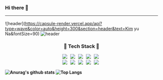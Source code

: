 ### Hi there 👋 <hr>
<!--
**U-and-Me/U-and-Me** is a ✨ _special_ ✨ repository because its `README.md` (this file) appears on your GitHub profile.

Here are some ideas to get you started:

- 🔭 I’m currently working on ...
- 🌱 I’m currently learning ...
- 👯 I’m looking to collaborate on ...
- 🤔 I’m looking for help with ...
- 💬 Ask me about ...
- 📫 How to reach me: ...
- 😄 Pronouns: ...
- ⚡ Fun fact: ...
-->
<!--
<svg xmlns="http://www.w3.org/2000/svg" xmlns:xlink="http://www.w3.org/1999/xlink" style="z-index:1;position:relative" width="854" height="200" viewBox="0 0 854 150">
  <style>
    .text {
      font-size: 50px;
      font-weight: 700;
      font-family: -apple-system,BlinkMacSystemFont,Segoe UI,Helvetica,Arial,sans-serif,Apple Color Emoji,Segoe UI Emoji;
    }
    .desc {
      font-size: 20px;
      font-weight: 500;
      font-family: -apple-system,BlinkMacSystemFont,Segoe UI,Helvetica,Arial,sans-serif,Apple Color Emoji,Segoe UI Emoji;
    }
    .text, .desc {
      animation: fadeIn 1.2s ease-in-out forwards;
      }@keyframes fadeIn {
        from {
          opacity: 0;
				}
				to {
          opacity: 1;
				}
		  };
                            
  </style>
  <g transform="translate(427, 75) scale(1, 1) translate(-427, -75)">
                    
    <path d="" fill="#E3A6AE" opacity="0.4" >
      <animate attributeName="d" dur="20s" repeatCount="indefinite" keyTimes="0;0.333;0.667;1" calcmod="spline" keySplines="0.2 0 0.2 1;0.2 0 0.2 1;0.2 0 0.2 1" begin="0s" values="M0 0L 0 70Q 213.5 110 427 80T 854 105L 854 0 Z;M0 0L 0 95Q 213.5 110 427 90T 854 80L 854 0 Z;M0 0L 0 115Q 213.5 85 427 115T 854 80L 854 0 Z;M0 0L 0 70Q 213.5 110 427 80T 854 105L 854 0 Z"></animate>
    </path>
    <path d="" fill="#E3A6AE" opacity="0.4" >
      <animate attributeName="d" dur="20s" repeatCount="indefinite" keyTimes="0;0.333;0.667;1" calcmod="spline" keySplines="0.2 0 0.2 1;0.2 0 0.2 1;0.2 0 0.2 1" begin="-10s" values="M0 0L 0 85Q 213.5 130 427 100T 854 110L 854 0 Z;M0 0L 0 100Q 213.5 70 427 70T 854 90L 854 0 Z;M0 0L 0 95Q 213.5 75 427 100T 854 115L 854 0 Z;M0 0L 0 85Q 213.5 130 427 100T 854 110L 854 0 Z"></animate>
    </path>
  </g>
                
  <text text-anchor="middle" alignment-baseline="middle" x="50%" y="50%" class="text" style="fill:#363636;">Kim Yu Na</text>
                 
</svg>
-->

![header](https://capsule-render.vercel.app/api?type=wave&color=auto&height=300&section=header&text=Kim yu Na&fontSize=90)
![header](https://capsule-render.vercel.app/api?type=waving)


<h3 align="center"><b>📖 Tech Stack 📖<b></h3>
<p align="center">
<img src="https://img.shields.io/badge/Java-007396?style=flat-square&logo=java&logoColor=white"/></a> &nbsp
<img src="https://img.shields.io/badge/C-A8B9CC?style=flat-square&logo=C&logoColor=white"/></a> &nbsp
<img src="https://img.shields.io/badge/MySQL-4479A1?style=flat-square&logo=MySQL&logoColor=white"/></a> &nbsp 
<img src="https://img.shields.io/badge/HTML5-E34F26?style=flat-square&logo=HTML5&logoColor=white"/></a> &nbsp
<img src="https://img.shields.io/badge/CSS3-1572B6?style=flat-square&logo=CSS3&logoColor=white"/></a> &nbsp
</br>
<img src="https://img.shields.io/badge/JavaScript-F7DF1E?style=flat-square&logo=JavaScript&logoColor=white"/></a> &nbsp
<img src="https://img.shields.io/badge/JSP-777BB4?style=flat-square&logo=Java&logoColor=white"/></a> &nbsp
<img src="https://img.shields.io/badge/c++-00599C?style=flat-square&logo=c%2B%2B&logoColor=white"/></a> &nbsp 
<img src="https://img.shields.io/badge/Python-3776AB?style=flat-square&logo=Python&logoColor=white"/></a> &nbsp 
<img src="https://img.shields.io/badge/Android-3DDC84?style=flat-square&logo=Android&logoColor=white"/></a> &nbsp

![Anurag's github stats](https://github-readme-stats.vercel.app/api?username=U-And-Me)
![Top Langs](https://github-readme-stats.vercel.app/api/top-langs/?username=U-And-Me&layout=compact)
